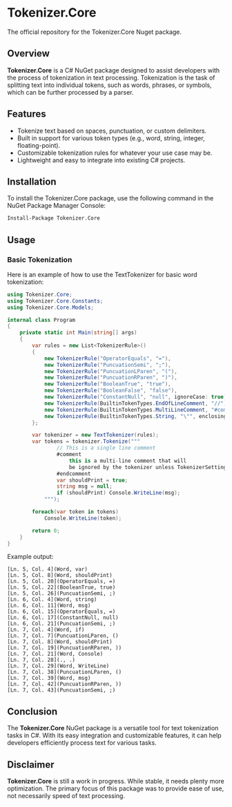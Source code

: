 # Tokenizer.Core
The official repository for the Tokenizer.Core Nuget package.

## Overview

**Tokenizer.Core** is a C# NuGet package designed to assist developers with the process of tokenization in text processing. Tokenization is the task of splitting text into individual tokens, such as words, phrases, or symbols, which can be further processed by a parser.

## Features

- Tokenize text based on spaces, punctuation, or custom delimiters.
- Built in support for various token types (e.g., word, string, integer, floating-point).
- Customizable tokenization rules for whatever your use case may be.
- Lightweight and easy to integrate into existing C# projects.

## Installation

To install the Tokenizer.Core package, use the following command in the NuGet Package Manager Console:

```bash
Install-Package Tokenizer.Core
```

## Usage

### Basic Tokenization

Here is an example of how to use the TextTokenizer for basic word tokenization:

```csharp
using Tokenizer.Core;
using Tokenizer.Core.Constants;
using Tokenizer.Core.Models;

internal class Program
{
    private static int Main(string[] args)
    {
        var rules = new List<TokenizerRule>()
        {
            new TokenizerRule("OperatorEquals", "="),
            new TokenizerRule("PuncuationSemi", ";"),
            new TokenizerRule("PuncuationLParen", "("),
            new TokenizerRule("PuncuationRParen", ")"),
            new TokenizerRule("BooleanTrue", "true"),
            new TokenizerRule("BooleanFalse", "false"),
            new TokenizerRule("ConstantNull", "null", ignoreCase: true),
            new TokenizerRule(BuiltinTokenTypes.EndOfLineComment, "//"),
            new TokenizerRule(BuiltinTokenTypes.MultiLineComment, "#comment", enclosingLeft: "#comment", enclosingRight: "#endcomment"),
            new TokenizerRule(BuiltinTokenTypes.String, "\"", enclosingLeft: "\"", enclosingRight: "\""),
        };

        var tokenizer = new TextTokenizer(rules);
        var tokens = tokenizer.Tokenize("""
                // This is a single line comment
                #comment
                    this is a multi-line comment that will
                    be ignored by the tokenizer unless TokenizerSettings.CommentsAsTokens = true
                #endcomment
                var shouldPrint = true;
                string msg = null;
                if (shouldPrint) Console.WriteLine(msg);
            """);

        foreach(var token in tokens)
            Console.WriteLine(token);

        return 0;
    }
}
```

Example output:

```shell
[Ln. 5, Col. 4](Word, var)
[Ln. 5, Col. 8](Word, shouldPrint)
[Ln. 5, Col. 20](OperatorEquals, =)
[Ln. 5, Col. 22](BooleanTrue, true)
[Ln. 5, Col. 26](PuncuationSemi, ;)
[Ln. 6, Col. 4](Word, string)
[Ln. 6, Col. 11](Word, msg)
[Ln. 6, Col. 15](OperatorEquals, =)
[Ln. 6, Col. 17](ConstantNull, null)
[Ln. 6, Col. 21](PuncuationSemi, ;)
[Ln. 7, Col. 4](Word, if)
[Ln. 7, Col. 7](PuncuationLParen, ()
[Ln. 7, Col. 8](Word, shouldPrint)
[Ln. 7, Col. 19](PuncuationRParen, ))
[Ln. 7, Col. 21](Word, Console)
[Ln. 7, Col. 28](., .)
[Ln. 7, Col. 29](Word, WriteLine)
[Ln. 7, Col. 38](PuncuationLParen, ()
[Ln. 7, Col. 39](Word, msg)
[Ln. 7, Col. 42](PuncuationRParen, ))
[Ln. 7, Col. 43](PuncuationSemi, ;)
```

## Conclusion

The **Tokenizer.Core** NuGet package is a versatile tool for text tokenization tasks in C#. With its easy integration and customizable features, it can help developers efficiently process text for various tasks.

## Disclaimer

**Tokenizer.Core** is still a work in progress. While stable, it needs plenty more optimization. The primary focus of this package was to provide ease of use, not necessarily speed of text processing. 
